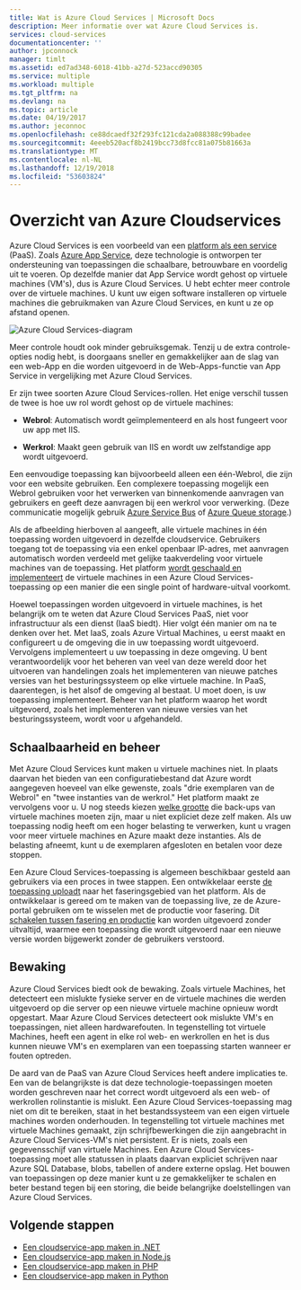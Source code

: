 ```yaml
---
title: Wat is Azure Cloud Services | Microsoft Docs
description: Meer informatie over wat Azure Cloud Services is.
services: cloud-services
documentationcenter: ''
author: jpconnock
manager: timlt
ms.assetid: ed7ad348-6018-41bb-a27d-523accd90305
ms.service: multiple
ms.workload: multiple
ms.tgt_pltfrm: na
ms.devlang: na
ms.topic: article
ms.date: 04/19/2017
ms.author: jeconnoc
ms.openlocfilehash: ce88dcaedf32f293fc121cda2a088388c99badee
ms.sourcegitcommit: 4eeeb520acf8b2419bcc73d8fcc81a075b81663a
ms.translationtype: MT
ms.contentlocale: nl-NL
ms.lasthandoff: 12/19/2018
ms.locfileid: "53603824"
---
```

# <a name="overview-of-azure-cloud-services"></a>Overzicht van Azure Cloudservices
Azure Cloud Services is een voorbeeld van een [platform als een service](https://azure.microsoft.com/overview/what-is-paas/) (PaaS). Zoals [Azure App Service](../app-service/overview.md), deze technologie is ontworpen ter ondersteuning van toepassingen die schaalbare, betrouwbare en voordelig uit te voeren. Op dezelfde manier dat App Service wordt gehost op virtuele machines (VM's), dus is Azure Cloud Services. U hebt echter meer controle over de virtuele machines. U kunt uw eigen software installeren op virtuele machines die gebruikmaken van Azure Cloud Services, en kunt u ze op afstand openen.

![Azure Cloud Services-diagram](./media/cloud-services-choose-me/diagram.png)

Meer controle houdt ook minder gebruiksgemak. Tenzij u de extra controle-opties nodig hebt, is doorgaans sneller en gemakkelijker aan de slag van een web-App en die worden uitgevoerd in de Web-Apps-functie van App Service in vergelijking met Azure Cloud Services.

Er zijn twee soorten Azure Cloud Services-rollen. Het enige verschil tussen de twee is hoe uw rol wordt gehost op de virtuele machines:

* **Webrol**: Automatisch wordt geïmplementeerd en als host fungeert voor uw app met IIS.

* **Werkrol**: Maakt geen gebruik van IIS en wordt uw zelfstandige app wordt uitgevoerd.

Een eenvoudige toepassing kan bijvoorbeeld alleen een één-Webrol, die zijn voor een website gebruiken. Een complexere toepassing mogelijk een Webrol gebruiken voor het verwerken van binnenkomende aanvragen van gebruikers en geeft deze aanvragen bij een werkrol voor verwerking. (Deze communicatie mogelijk gebruik [Azure Service Bus](../service-bus-messaging/service-bus-messaging-overview.md) of [Azure Queue storage](../storage/common/storage-introduction.md).)

Als de afbeelding hierboven al aangeeft, alle virtuele machines in één toepassing worden uitgevoerd in dezelfde cloudservice. Gebruikers toegang tot de toepassing via een enkel openbaar IP-adres, met aanvragen automatisch worden verdeeld met gelijke taakverdeling voor virtuele machines van de toepassing. Het platform [wordt geschaald en implementeert](cloud-services-how-to-scale-portal.md) de virtuele machines in een Azure Cloud Services-toepassing op een manier die een single point of hardware-uitval voorkomt.

Hoewel toepassingen worden uitgevoerd in virtuele machines, is het belangrijk om te weten dat Azure Cloud Services PaaS, niet voor infrastructuur als een dienst (IaaS biedt). Hier volgt één manier om na te denken over het. Met IaaS, zoals Azure Virtual Machines, u eerst maakt en configureert u de omgeving die in uw toepassing wordt uitgevoerd. Vervolgens implementeert u uw toepassing in deze omgeving. U bent verantwoordelijk voor het beheren van veel van deze wereld door het uitvoeren van handelingen zoals het implementeren van nieuwe patches versies van het besturingssysteem op elke virtuele machine. In PaaS, daarentegen, is het alsof de omgeving al bestaat. U moet doen, is uw toepassing implementeert. Beheer van het platform waarop het wordt uitgevoerd, zoals het implementeren van nieuwe versies van het besturingssysteem, wordt voor u afgehandeld.

## <a name="scaling-and-management"></a>Schaalbaarheid en beheer
Met Azure Cloud Services kunt maken u virtuele machines niet. In plaats daarvan het bieden van een configuratiebestand dat Azure wordt aangegeven hoeveel van elke gewenste, zoals "drie exemplaren van de Webrol" en "twee instanties van de werkrol." Het platform maakt ze vervolgens voor u. U nog steeds kiezen [welke grootte](cloud-services-sizes-specs.md) die back-ups van virtuele machines moeten zijn, maar u niet expliciet deze zelf maken. Als uw toepassing nodig heeft om een hoger belasting te verwerken, kunt u vragen voor meer virtuele machines en Azure maakt deze instanties. Als de belasting afneemt, kunt u de exemplaren afgesloten en betalen voor deze stoppen.

Een Azure Cloud Services-toepassing is algemeen beschikbaar gesteld aan gebruikers via een proces in twee stappen. Een ontwikkelaar eerste [de toepassing uploadt](cloud-services-how-to-create-deploy-portal.md) naar het faseringsgebied van het platform. Als de ontwikkelaar is gereed om te maken van de toepassing live, ze de Azure-portal gebruiken om te wisselen met de productie voor fasering. Dit [schakelen tussen fasering en productie](cloud-services-how-to-manage-portal.md#swap-deployments-to-promote-a-staged-deployment-to-production) kan worden uitgevoerd zonder uitvaltijd, waarmee een toepassing die wordt uitgevoerd naar een nieuwe versie worden bijgewerkt zonder de gebruikers verstoord.

## <a name="monitoring"></a>Bewaking
Azure Cloud Services biedt ook de bewaking. Zoals virtuele Machines, het detecteert een mislukte fysieke server en de virtuele machines die werden uitgevoerd op die server op een nieuwe virtuele machine opnieuw wordt opgestart. Maar Azure Cloud Services detecteert ook mislukte VM's en toepassingen, niet alleen hardwarefouten. In tegenstelling tot virtuele Machines, heeft een agent in elke rol web- en werkrollen en het is dus kunnen nieuwe VM's en exemplaren van een toepassing starten wanneer er fouten optreden.

De aard van de PaaS van Azure Cloud Services heeft andere implicaties te. Een van de belangrijkste is dat deze technologie-toepassingen moeten worden geschreven naar het correct wordt uitgevoerd als een web- of werkrollen rolinstantie is mislukt. Een Azure Cloud Services-toepassing mag niet om dit te bereiken, staat in het bestandssysteem van een eigen virtuele machines worden onderhouden. In tegenstelling tot virtuele machines met virtuele Machines gemaakt, zijn schrijfbewerkingen die zijn aangebracht in Azure Cloud Services-VM's niet persistent. Er is niets, zoals een gegevensschijf van virtuele Machines. Een Azure Cloud Services-toepassing moet alle statussen in plaats daarvan expliciet schrijven naar Azure SQL Database, blobs, tabellen of andere externe opslag. Het bouwen van toepassingen op deze manier kunt u ze gemakkelijker te schalen en beter bestand tegen bij een storing, die beide belangrijke doelstellingen van Azure Cloud Services.

## <a name="next-steps"></a>Volgende stappen
* [Een cloudservice-app maken in .NET](cloud-services-dotnet-get-started.md) 
* [Een cloudservice-app maken in Node.js](cloud-services-nodejs-develop-deploy-app.md) 
* [Een cloudservice-app maken in PHP](../cloud-services-php-create-web-role.md) 
* [Een cloudservice-app maken in Python](cloud-services-python-ptvs.md)



